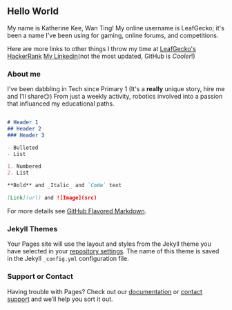 ## Hello World

My name is Katherine Kee, Wan Ting! My online username is LeafGecko; it's been a name I've been using for gaming, online forums, and competitions.

Here are more links to other things I throw my time at
[LeafGecko's HackerRank](https://www.hackerrank.com/LeafGecko)
[My Linkedin](https://www.linkedin.com/in/kee-wan-ting-634453a9/)(not the most updated, GitHub is *Cooler*!)

### About me

I've been dabbling in Tech since Primary 1 (It's a **really** unique story, hire me and I'll share:smirk:) 
From just a weekly activity, robotics involved into a passion that influanced my educational paths.

```markdown

# Header 1
## Header 2
### Header 3

- Bulleted
- List

1. Numbered
2. List

**Bold** and _Italic_ and `Code` text

[Link](url) and ![Image](src)
```

For more details see [GitHub Flavored Markdown](https://guides.github.com/features/mastering-markdown/).

### Jekyll Themes

Your Pages site will use the layout and styles from the Jekyll theme you have selected in your [repository settings](https://github.com/leafgecko/leafgecko.github.io/settings). The name of this theme is saved in the Jekyll `_config.yml` configuration file.

### Support or Contact

Having trouble with Pages? Check out our [documentation](https://help.github.com/categories/github-pages-basics/) or [contact support](https://github.com/contact) and we’ll help you sort it out.

